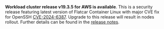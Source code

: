 **Workload cluster release v19.3.5 for AWS is available**. This is a security release featuring latest version of Flatcar Container Linux with major CVE fix for OpenSSH [CVE-2024-6387](https://nvd.nist.gov/vuln/detail/CVE-2024-6387). Upgrade to this release will result in nodes rollout.
Further details can be found in the [release notes](https://docs.giantswarm.io/changes/workload-cluster-releases-aws/releases/aws-v19.3.5/).

